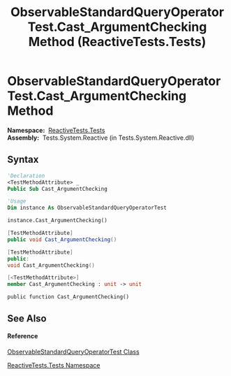 ﻿---
title: ObservableStandardQueryOperatorTest.Cast_ArgumentChecking Method  (ReactiveTests.Tests)
TOCTitle: Cast_ArgumentChecking Method
ms:assetid: M:ReactiveTests.Tests.ObservableStandardQueryOperatorTest.Cast_ArgumentChecking
ms:mtpsurl: https://msdn.microsoft.com/en-us/library/reactivetests.tests.observablestandardqueryoperatortest.cast_argumentchecking(v=VS.103)
ms:contentKeyID: 36619281
ms.date: 06/28/2011
mtps_version: v=VS.103
f1_keywords:
- ReactiveTests.Tests.ObservableStandardQueryOperatorTest.Cast_ArgumentChecking
dev_langs:
- CSharp
- JScript
- VB
- FSharp
- c++
---

# ObservableStandardQueryOperatorTest.Cast\_ArgumentChecking Method

**Namespace:**  [ReactiveTests.Tests](hh289046\(v=vs.103\).md)  
**Assembly:**  Tests.System.Reactive (in Tests.System.Reactive.dll)

## Syntax

``` vb
'Declaration
<TestMethodAttribute> _
Public Sub Cast_ArgumentChecking
```

``` vb
'Usage
Dim instance As ObservableStandardQueryOperatorTest

instance.Cast_ArgumentChecking()
```

``` csharp
[TestMethodAttribute]
public void Cast_ArgumentChecking()
```

``` c++
[TestMethodAttribute]
public:
void Cast_ArgumentChecking()
```

``` fsharp
[<TestMethodAttribute>]
member Cast_ArgumentChecking : unit -> unit 
```

``` jscript
public function Cast_ArgumentChecking()
```

## See Also

#### Reference

[ObservableStandardQueryOperatorTest Class](hh288944\(v=vs.103\).md)

[ReactiveTests.Tests Namespace](hh289046\(v=vs.103\).md)

